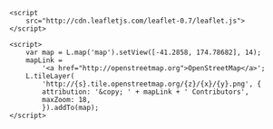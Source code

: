 
<!DOCTYPE html>
<html>
<head>
    <title>Simple Leaflet Map</title>
    <meta charset="utf-8" />
    <link 
        rel="stylesheet" 
        href="http://cdn.leafletjs.com/leaflet-0.7/leaflet.css"
    />
</head>
<body>
    <div id="map" style="width: 600px; height: 400px"></div>

    <script
        src="http://cdn.leafletjs.com/leaflet-0.7/leaflet.js">
    </script>

    <script>
        var map = L.map('map').setView([-41.2858, 174.78682], 14);
        mapLink = 
            '<a href="http://openstreetmap.org">OpenStreetMap</a>';
        L.tileLayer(
            'http://{s}.tile.openstreetmap.org/{z}/{x}/{y}.png', {
            attribution: '&copy; ' + mapLink + ' Contributors',
            maxZoom: 18,
            }).addTo(map);
    </script>
</body>
</html>
